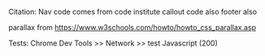 Citation: 
Nav code comes from code institute
callout code also
footer also

parallax from https://www.w3schools.com/howto/howto_css_parallax.asp

Tests:
Chrome Dev Tools >> Network >> test Javascript (200)